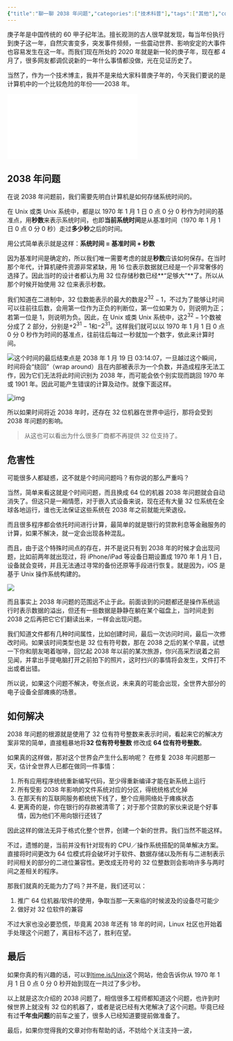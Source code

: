 ```yaml
---
{"title":"聊一聊 2038 年问题","categories":["技术科普"],"tags":["其他"],"cover":"https://cdn.ytools.xyz/uPic/007S8ZIlgy1gdtf806d6oj30p00ank6y.jpg","dg-publish":true,"permalink":"/技术科普/聊聊2038问题/","dgPassFrontmatter":true}
---
```



庚子年是中国传统的 60 甲子纪年法。擅长观测的古人很早就发现，每当年份执行到庚子这一年，自然灾害变多，突发事件频频，一些震动世界、影响安定的大事件也容易发生在这一年。而我们现在所处的 2020 年就是新一轮的庚子年，现在都 4 月了，很多网友都调侃说新的一年什么事情都没做，光在见证历史了。

当然了，作为一个技术博主，我并不是来给大家科普庚子年的，今天我们要说的是计算机中的一个比较危险的年份——2038 年。

<iframe src="//player.bilibili.com/player.html?aid=285254446&bvid=BV1Qf4y1U7sR&cid=178767205&page=1" scrolling="no" border="0" frameborder="no" framespacing="0" allowfullscreen="true"> </iframe>

## 2038 年问题

在说 2038 年问题前，我们需要先明白计算机是如何存储系统时间的。

在 Unix 或类 Unix 系统中，都是以 1970 年 1 月 1 日 0 点 0 分 0 秒作为时间的基准点，用**秒数**来表示系统时间，也即**当前系统时间**是从基准时间（1970 年 1 月 1 日 0 点 0 分 0 秒）走过**多少秒**之后的时间。

用公式简单表示就是这样：**系统时间 = 基准时间 + 秒数**

因为基准时间是确定的，所以我们唯一需要考虑的就是**秒数**应该如何保存。在当时那个年代，计算机硬件资源非常紧缺，用 16 位表示数据就已经是一个非常奢侈的选择了。因此当时的设计者都认为用 32 位存储秒数已经**“足够大”**了。所以从那个时候开始使用 32 位来表示秒数。

我们知道在二进制中，32 位数能表示的最大的数是$2^{32}-1$，不过为了能够让时间可以往前往后数，会用第一位作为正负的判断位，第一位如果为 0，则说明为正；若第一位是 1，则说明为负。因此，在 Unix 或类 Unix 系统中，这$2^{32}-1$个数被分成了 2 部分，分别是$+2^{31}-1$和$-2^{31}$。这样我们就可以以 1970 年 1 月 1 日 0 点 0 分 0 秒作为时间的基准点，往前往后每过一秒就加一个数字，依此来计算时间。

![](https://cdn.ytools.xyz/uPic/007S8ZIlgy1gdtcwxgmw6j31r00js0zp.jpg)这个时间的最后结束点是 2038 年 1 月 19 日 03:14:07，一旦越过这个瞬间，时间将会“绕回”（wrap around）且在内部被表示为一个负数，并造成程序无法工作，因为它们无法将此时间识别为 2038 年，而可能会依个别实现而跳回 1970 年或 1901 年。因此可能产生错误的计算及动作。就像下面这样。

![img](https://cdn.ytools.xyz/uPic/007S8ZIlgy1gdtd16mk3ag30b403mdh7.gif)

所以如果时间将近 2038 年时，还存在 32 位机器在世界中运行，那将会受到 2038 年问题的影响。

> 从这也可以看出为什么很多厂商都不再提供 32 位支持了。

## 危害性

可能很多人都疑惑，这不就是个时间问题吗？有你说的那么严重吗？

当然，简单来看这就是个时间问题，而且换成 64 位的机器 2038 年问题就会自动消失了。但这只是一厢情愿，对于嵌入式设备来说，现在还有大量 32 位系统在全球各地运行，谁也无法保证这些系统在 2038 年之前就能光荣退役。

而且很多程序都会依托时间进行计算，最简单的就是银行的贷款利息等金融服务的计算，如果不解决，就一定会出现各种混乱。

而且，由于这个特殊时间点的存在，并不是说只有到 2038 年的时候才会出现问题，比如前两年就出现过，将 iPhone/iPad 等设备日期设置成 1970 年 1 月 1 日，设备就会变砖，并且无法通过寻常的备份还原等手段进行恢复。就是因为，iOS 是基于 Unix 操作系统构建的。

![](https://cdn.ytools.xyz/uPic/007S8ZIlgy1gdtdi6gzdjj318k0k47ak.jpg)

而且事实上 2038 年问题的范围远不止于此。前面谈到的问题都还是操作系统运行时表示数据的溢出，但还有一些数据是静静在躺在某个磁盘上，当时间走到 2038 之后再把它它们翻读出来，一样会出现问题。

我们知道文件都有几种时间属性，比如创建时间，最后一次访问时间，最后一次修改时间。如果该时间类型也是 32 位有符号数，那在 2038 之后的某个早晨，试想一下你和朋友喝着咖啡，回忆起 2038 年以前的某次旅游，你兴高采烈说着之前见闻，并拿出手提电脑打开之前拍下的照片，这时扫兴的事情将会发生，文件打不出或者出错。

所以说，如果这个问题不解决，夸张点说，未来真的可能会出现，全世界大部分的电子设备全部瘫痪的场景。

## 如何解决

2038 年问题的根源就是使用了 32 位有符号整数来表示时间，看起来它的解决方案非常的简单，直接粗暴地将**32 位有符号整数** 修改成 **64 位有符号整数**。

如果真的这样做，那对这个世界会产生什么影响呢？ 在修复 2038 年问题那一天，估计全世界人已都在做同一件事情：

1. 所有应用程序统统重新编写代码，至少得重新编译才能在新系统上运行
2. 所有受影 2038 年影响的文件系统对应的分区，得统统格式化掉
3. 在那天有的互联网服务都统统下线了，整个应用网络处于瘫痪状态
4. 更离奇的是，你在银行的存款被清零了；对于那个贷款的家伙来说是个好事情，因为他们不用向银行还钱了

因此这样的做法无异于格式化整个世界，创建一个新的世界。我们当然不能这样。

不过，遗憾的是，当前并没有针对现有的 CPU／操作系统搭配的简单解决方案。直接将时间更改为 64 位模式将会破坏对于软件、数据存储以及所有与二进制表示时间相关的部分的二进位兼容性。更改成无符号的 32 位整数则会影响许多与两时间之差相关的程序。

那我们就真的无能为力了吗？并不是，我们还可以：

1. 推广 64 位机器/软件的使用，争取当那一天来临的时候波及的设备尽可能少
2. 做好对 32 位软件的兼容

不过大家也没必要恐慌，毕竟离 2038 年还有 18 年的时间，Linux 社区也开始着手处理这个问题了，离目标不远了，胜利在望。

## 最后

如果你真的有兴趣的话，可以到[time.is/Unix](https://time.is/Unix)这个网站，他会告诉你从 1970 年 1 月 1 日 0 点 0 分 0 秒开始到现在一共过了多少秒。

以上就是这次介绍的 2038 问题了，相信很多工程师都知道这个问题，也许到时候世界上就没有 32 位的机器了，或者是说已经有大佬解决了这个问题。毕竟已经有过**千年虫问题**的前车之鉴了，很多人已经知道要提前做准备了。

最后，如果你觉得我的文章对你有帮助的话，不妨给个关注支持一波，
